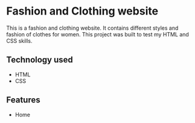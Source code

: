 # Fashion and Clothing website
This is a fashion and clothing website. It contains different styles and fashion of clothes for women.
This project was built to test my HTML and  CSS skills.

## Technology used
- HTML
- CSS

## Features
- Home